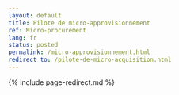 ```yaml
--- 
layout: default 
title: Pilote de micro-approvisionnement 
ref: Micro-procurement 
lang: fr 
status: posted 
permalink: /micro-approvisionnement.html 
redirect_to: /pilote-de-micro-acquisition.html
--- 
```


<!--markdownlint-disable MD022-->
{% include page-redirect.md %}
